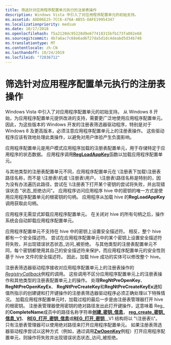 ```yaml
---
title: 筛选针对应用程序配置单元执行的注册表操作
description: Windows Vista 中引入了对应用程序配置单元的初始支持。
ms.assetid: A8D06E25-7CC6-476A-AB55-DAFE19954347
ms.localizationpriority: medium
ms.date: 10/17/2018
ms.openlocfilehash: f5a2120dc95228d9e677418315bfb173fa082e68
ms.sourcegitcommit: 4b7a6ac7c68e6ad6f27da5d1dc4deabd5d34b748
ms.translationtype: MT
ms.contentlocale: zh-CN
ms.lasthandoff: 10/24/2019
ms.locfileid: "72836712"
---
```

# <a name="filtering-registry-operations-on-application-hives"></a>筛选针对应用程序配置单元执行的注册表操作


Windows Vista 中引入了对应用程序配置单元的初始支持。 从 Windows 8 开始，为应用程序配置单元提供改进的支持，需要更广泛地使用应用程序配置单元。 因此，为这些版本的 Windows 开发的注册表筛选器驱动程序，特别是对于 Windows 8 及更高版本，必须注意应用程序配置单元上的注册表操作。 这些驱动程序应该有效地处理此类操作，以避免对用户体验产生负面影响。

应用程序配置单元是用户模式应用程序加载的注册表配置单元，用于存储特定于应用程序的状态数据。 应用程序调用[**RegLoadAppKey**](https://docs.microsoft.com/windows/desktop/api/winreg/nf-winreg-regloadappkeya)函数以加载应用程序配置单元。

与其他类型的注册表配置单元不同，应用程序配置单元在 \\注册表下加载\\注册表路径名称，而不是 \\注册表\\机或 \\注册表\\用户。 \\注册表\\路径名称是特别的，因为没有办法遍历此路径，尝试在 \\\\注册表下打开某个密钥的尝试将失败，并出现错误状态 "状态\_拒绝访问"。 应用程序访问应用程序 hive 中的密钥的唯一方式是使用应用程序配置单元的根密钥的句柄。 应用程序从加载 hive 的**RegLoadAppKey**调用获取此句柄。

应用程序无需显式卸载应用程序配置单元。 在关闭对 hive 的所有句柄之后，操作系统会自动卸载应用程序配置单元。

应用程序配置单元不支持在 hive 中的密钥上设置安全描述符。 相反，整个 hive 都有一个安全描述符。 尝试在应用程序配置单元中的某个密钥上设置安全描述符将失败，并出现错误状态状态\_访问\_被拒绝。 与其他类型的注册表配置单元不同，每个密钥都使用其自己的安全描述符来保护，而应用程序配置单元的安全性则基于 hive 文件的安全描述符。 因此，加载 hive 成功的实体可以修改整个 hive。

注册表筛选器驱动程序接收对应用程序配置单元上的注册表操作的[*RegistryCallback*](https://docs.microsoft.com/windows-hardware/drivers/ddi/wdm/nc-wdm-ex_callback_function)例程的调用。 这些调用不区分应用程序配置单元上的注册表操作和其他类型的注册表配置单元上的操作。 处理**RegNtPreOpenKey**、 **RegNtPreOpenKeyEx**、 **RegNtPreCreateKey**和**RegNtPreCreateKeyEx**通知值所指示的创建键和打开键操作的注册表筛选器驱动程序必须正确处理以下特殊情况。 加载应用程序配置单元时，加载过程的最后一步是由注册表管理器打开 hive 的根密钥。 注册表管理器使用密钥的绝对路径发出此打开键操作，这意味着 Reg\_的**CompleteName**成员中的路径名称字符串[**创建\_密钥\_信息**](https://docs.microsoft.com/windows-hardware/drivers/ddi/wdm/ns-wdm-_reg_create_key_information)， [**reg\_create\_密钥\_信息\_V1**](https://docs.microsoft.com/windows-hardware/drivers/ddi/wdm/ns-wdm-_reg_create_key_information_v1)、 [**REG\_打开\_密钥\_信息**](https://msdn.microsoft.com/library/windows/hardware/ff560957)或[**REG\_打开\_密钥**](https://msdn.microsoft.com/library/windows/hardware/ff560959)\_\_V1 结构将以 "\\注册表\\\\"。 只有注册表管理器可以使用绝对路径来打开应用程序配置单元。 如果注册表筛选器驱动程序尝试以这种方式（例如，通过调用[**ZwOpenKey**](https://docs.microsoft.com/windows-hardware/drivers/ddi/wdm/nf-wdm-zwopenkey)例程）打开应用程序配置单元，则操作将失败并出现错误状态状态\_访问\_被拒绝。

 

 




